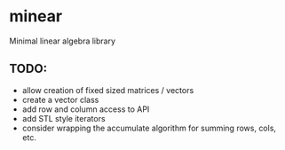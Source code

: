 minear
======

Minimal linear algebra library

TODO:
-----

* allow creation of fixed sized matrices / vectors
* create a vector class
* add row and column access to API
* add STL style iterators
* consider wrapping the accumulate algorithm for summing rows, cols, etc.
